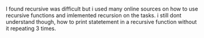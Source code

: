 I found recursive was difficult but i used many online sources on how to use recursive functions and imlemented recursion on the tasks. i still dont understand though, how to print statetement in a recursive function without it repeating 3 times.

